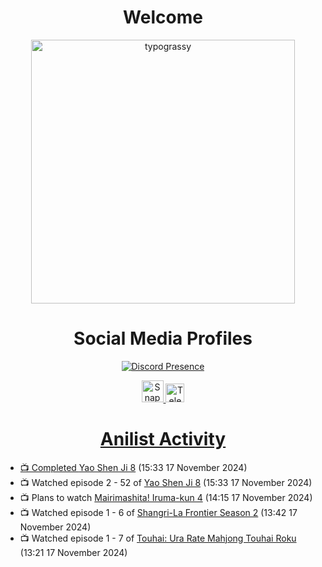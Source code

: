 <div align="center">

# Welcome
<a href="https://github.com/kawarimidoll/typograssy">
    <img alt="typograssy" src="https://typograssy.deno.dev/api?text=%E3%82%88%E3%81%86%E3%81%93%E3%81%9D%E3%81%BF%E3%81%AA%E3%81%95%E3%82%93%20-%20Sheby--&&l0=none&l1=82d9d0&l2=027353&l3=038c4c&l4=01402e&bg=none&frame=none&speed=100&comment=" width="421.99">
</a>

</div>

<div align="center">

# Social Media Profiles

[![Discord Presence](https://lanyard.cnrad.dev/api/612532963938271232)](https://discord.com/users/612532963938271232)


<a href="https://www.snapchat.com/add/a.sheby" title="Snapchat Profile">
    <img src="https://www.freepnglogos.com/uploads/snapchat-logo-png-0.png" width="35" alt="Snapchat Logo" />


<a href="https://t.me/ASheby" title="Telegram Profile">
    <img src="https://www.freepnglogos.com/uploads/telegram-logo-png-0.png" width="30" alt="Telegram Logo" />


</div>

<div align="center">

# Anilist Activity

</div>

<!-- ANILIST_ACTIVITY:start -->

-   📺 Completed [Yao Shen Ji 8](https://anilist.co/anime/178351) (15:33 17 November 2024)
-   📺 Watched episode 2 - 52 of [Yao Shen Ji 8](https://anilist.co/anime/178351) (15:33 17 November 2024)
-   📺 Plans to watch [Mairimashita! Iruma-kun 4](https://anilist.co/anime/184492) (14:15 17 November 2024)
-   📺 Watched episode 1 - 6 of [Shangri-La Frontier Season 2](https://anilist.co/anime/176508) (13:42 17 November 2024)
-   📺 Watched episode 1 - 7 of [Touhai: Ura Rate Mahjong Touhai Roku](https://anilist.co/anime/173263) (13:21 17 November 2024)

<!-- ANILIST_ACTIVITY:end -->
